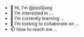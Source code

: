- 👋 Hi, I’m @jiso0jung
- 👀 I’m interested in ...
- 🌱 I’m currently learning ...
- 💞️ I’m looking to collaborate on ...
- 📫 How to reach me ...

<!---
jiso0jung/jiso0jung is a ✨ special ✨ repository because its `README.md` (this file) appears on your GitHub profile.
You can click the Preview link to take a look at your changes.
--->
